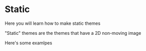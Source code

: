 # Static

Here you will learn how to make static themes

"Static" themes are the themes that have a 2D non-moving image

Here's some examlpes